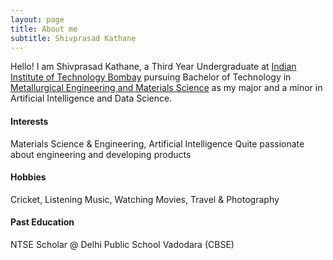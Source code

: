 ```yaml
---
layout: page
title: About me
subtitle: Shivprasad Kathane
---
```


Hello! I am Shivprasad Kathane, a Third Year Undergraduate at [Indian Institute of Technology Bombay](http://www.iitb.ac.in) pursuing Bachelor of Technology in [Metallurgical Engineering and Materials Science](http://www.iitb.ac.in/mems/en) as my major and a minor in Artificial Intelligence and Data Science.

#### Interests
Materials Science & Engineering, Artificial Intelligence
Quite passionate about engineering and developing products

#### Hobbies
Cricket, Listening Music, Watching Movies, Travel & Photography

#### Past Education
NTSE Scholar @ Delhi Public School Vadodara (CBSE)
